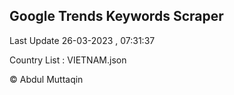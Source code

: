 

## Google Trends Keywords Scraper 
 
Last Update 26-03-2023 , 07:31:37

Country List :
VIETNAM.json



© Abdul Muttaqin 
